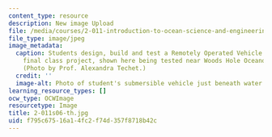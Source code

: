 ```yaml
---
content_type: resource
description: New image Upload
file: /media/courses/2-011-introduction-to-ocean-science-and-engineering-spring-2006/f795c67516a14fc2f74d357f8718b42c_2-011s06-th.jpg
file_type: image/jpeg
image_metadata:
  caption: Students design, build and test a Remotely Operated Vehicle (ROV) for their
    final class project, shown here being tested near Woods Hole Oceanographic Institution.
    (Photo by Prof. Alexandra Techet.)
  credit: ''
  image-alt: Photo of student's submersible vehicle just beneath water's surface.
learning_resource_types: []
ocw_type: OCWImage
resourcetype: Image
title: 2-011s06-th.jpg
uid: f795c675-16a1-4fc2-f74d-357f8718b42c
---
```

